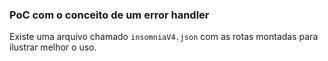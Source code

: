 ### PoC com o conceito de um error handler

Existe uma arquivo chamado `insomniaV4.json` com as rotas montadas para ilustrar melhor o uso.
